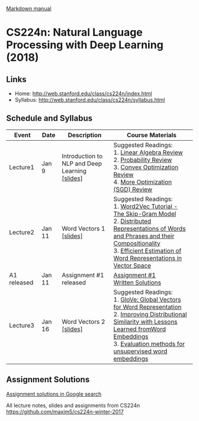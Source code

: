 [Markdown manual](https://guides.github.com/features/mastering-markdown/)

# CS224n: Natural Language Processing with Deep Learning (2018)

## Links
* Home: http://web.stanford.edu/class/cs224n/index.html
* Syllabus: http://web.stanford.edu/class/cs224n/syllabus.html


## Schedule and Syllabus
Event | Date | Description | Course Materials
------------ | ------------- | ------------- | -------------
Lecture1 | Jan 9 | Introduction to NLP and Deep Learning <br>[[slides]](./lecture1.pdf) | Suggested Readings: <br>1. [Linear Algebra Review](./lecture1/cs229-linalg.pdf) <br>2. [Probability Review](./lecture1/cs229-prob.pdf) <br>3. [Convex Optimization Review](./lecture1/cs229-cvxopt.pdf) <br>4. [More Optimization (SGD) Review](http://cs231n.github.io/optimization-1/)
Lecture2 | Jan 11 | Word Vectors 1 <br>[[slides]](./lecture2.pdf) | Suggested Readings: <br>1. [Word2Vec Tutorial - The Skip-Gram Model](http://mccormickml.com/2016/04/19/word2vec-tutorial-the-skip-gram-model/) <br>2. [Distributed Representations of Words and Phrases and their Compositionality](http://papers.nips.cc/paper/5021-distributed-representations-of-words-and-phrases-and-their-compositionality.pdf) <br>3. [Efficient Estimation of Word Representations in Vector Space](http://arxiv.org/pdf/1301.3781.pdf)
A1 released | Jan 11 | Assignment #1 released| [Assignment #1](http://web.stanford.edu/class/cs224n/assignment1/index.html) <br>[Written Solutions](./assignment1/assignment1-solution.pdf)
Lecture3 | Jan 16 | Word Vectors 2 <br>[[slides]](./lecture3.pdf) | Suggested Readings: <br>1. [GloVe: Global Vectors for Word Representation](http://nlp.stanford.edu/pubs/glove.pdf) <br>2. [Improving Distributional Similarity with Lessons Learned fromWord Embeddings](http://www.aclweb.org/anthology/Q15-1016) <br>3. [Evaluation methods for unsupervised word embeddings](http://www.aclweb.org/anthology/D15-1036)

## Assignment Solutions
[Assignment solutions in Google search](https://www.google.co.id/search?newwindow=1&dcr=0&ei=7RNqWo6sKIuDvQSjm4yYAQ&q=cs224n+assignment+solution&oq=cs224n+assignment+solution&gs_l=psy-ab.3...137131977.137144437.0.137144823.32.25.0.0.0.0.0.0..0.0....0...1c.1.64.psy-ab..32.0.0....0.rK309CWPZVo)

All lecture notes, slides and assignments from CS224n
https://github.com/maxim5/cs224n-winter-2017 

	
